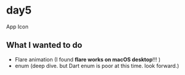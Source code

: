 # day5

App Icon

## What I wanted to do

- Flare animation (I found **flare works on macOS desktop**!!! )
- enum (deep dive. but Dart enum is poor at this time. look forward.)
